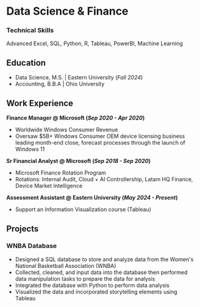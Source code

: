 # Data Science & Finance
### Technical Skills
Advanced Excel, SQL, Python, R, Tableau, PowerBI, Machine Learning

## Education
- Data Science, M.S. | Eastern University (_Fall 2024_)
- Accounting, B.B.A | Ohio University 


## Work Experience
**Finance Manager @ Microsoft (_Sep 2020 - Apr 2020_)**  
- Worldwide Windows Consumer Revenue
- Oversaw $5B+ Windows Consumer OEM device licensing business leading month-end close, forecast processes through the launch of Windows 11
  
**Sr Financial Analyst @ Microsoft (_Sep 2018 - Sep 2020_)**
- Microsoft Finance Rotation Program
- Rotations: Internal Audit, Cloud + AI Controllership, Latam HQ Finance, Device Market Intelligence

**Assessment Assistant @ Eastern University (_May 2024 - Present_)**
- Support an Information Visualization course (Tableau)


## Projects
### WNBA Database
- Designed a SQL database to store and analyze data from the Women's National Basketball Association (WNBA)
- Collected, cleaned, and input data into the database then performed data manipulation tasks to prepare the data for analysis
- Integrated the database with Python to perform data analysis
- Visualized the data and incorporated storytelling elements using Tableau
